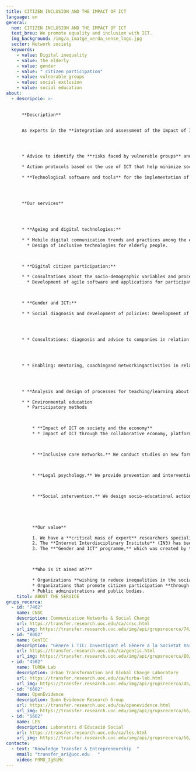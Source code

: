```yaml
---
title: CITIZEN INCLUSION AND THE IMPACT OF ICT
language: en
general:
  nom: CITIZEN INCLUSION AND THE IMPACT OF ICT
  text_breu: We promote equality and inclusion with ICT.
  img_background: /img/a_imatge_verda_sense_logo.jpg
  sector: Network society
  keywords:
    - value: Digital inequality
    - value: the elderly
    - value: gender
    - value: " citizen participation"
    - value: vulnerable groups
    - value: social exclusion
    - value: social education
about:
  - descripcio: >-
      

      **Description** 


      As experts in the **integration and assessment of the impact of ICT on society,** we give you the necessary tools and capabilities to promote social equalities and promote citizen participation and inclusion. In order to achieve this, we can provide:




      * Advice to identify the **risks faced by vulnerable groups** and the role of the digital divide in those risks.

      * Action protocols based on the use of ICT that help minimize social exclusion and enhance tools for levelling inequalities.

      * **Technological software and tools** for the implementation of participation and collaboration processes.




      **Our services**




      * **Ageing and digital technologies:**

      * * Mobile digital communication trends and practices among the elderly.
        * Design of inclusive technologies for elderly people.



      * **Digital citizen participation:**

      * * Consultations about the socio-demographic variables and processes that determine the degree of e-participation.
        * Development of agile software and applications for participatory processes.



      * **Gender and ICT:**

      * * Social diagnosis and development of policies: Development of public policies on gender and ICT, and social inclusion. Analysis of the digital gender divide regarding ICT use and access. Analysis of gender-related barriers to professional development.




      * * Consultations: diagnosis and advice to companies in relation to gender and ICT. Consulting for the purpose of drawing up and assessing gender equality plans for universities and administrations. Advice on how to incorporate gender indicators when studying social inequalities. Advice on how to incorporate the gender perspective into research.




      * * Enabling: mentoring, coachingand networkingactivities in relation to gender and ICT. 




      * **Analysis and design of processes for teaching/learning about sustainability from a critical and participatory perspective (co-creation)**

      * * Environmental education
        * Participatory methods



          * **Impact of ICT on society and the economy**
          * * Impact of ICT through the collaborative economy, platform cooperatives and new forms of company-consumer interaction.



          * **Inclusive care networks.** We conduct studies on new forms of group action and social support in the fields of ageing, disability and chronic illness.



          * **Legal psychology.** We provide prevention and intervention advice and training in fields linked to legal psychology for both private and public enterprises.



          * **Social intervention.** We design socio-educational action models and provide advice and consultancy services for professional development in social education.





          **Our value**

          1. We have a **critical mass of expert** researchers specializing in: (a) relevant social challenges of the network society (such as connections between ICT and politics, demography and ageing); (b) socio-environmental and technological urban transformations; (c) relationships between gender and science and ICT; and (d) the impact of the digital revolution on institutions and citizen empowerment.
          2. The **Internet Interdisciplinary Institute** (IN3) has been our R&I reference centre since the year 2000, and its aim is to study the internet and the effects of the interaction between digital technologies and human activity. 
          3. The **"Gender and ICT" programme,** which was created by the IN3 in November 2006, examines the reasons for women's low participation rates in various areas of information and communication technologies (ICT)—in the fields of education, research and employment—as well as the injustices that arise as a result. "Gender and ICT" is currently an internationally renowned and prestigious consolidated research group. 



          **Who is it aimed at?**

          * Organizations **wishing to reduce inequalities in the social,** professional and digital environments.
          * Organizations that promote citizen participation **through technology and networks.**
          * Public administrations and public bodies.
    titol: ABOUT THE SERVICE
grups_recerca:
  - id: "7402"
    name: CNSC
    description: Communication Networks & Social Change
    url: https://transfer.research.uoc.edu/ca/cnsc.html
    url_img: https://transfer.research.uoc.edu/img/api/grupsrecerca/74/image/1594122351477
  - id: "8002"
    name: GenTIC
    description: "Gènere i TIC: Investigant el Gènere a la Societat Xarxa"
    url: https://transfer.research.uoc.edu/ca/gentic.html
    url_img: https://transfer.research.uoc.edu/img/api/grupsrecerca/80/image/1594282456037
  - id: "4502"
    name: TURBA Lab
    description: Urban Transformation and Global Change Laboratory
    url: https://transfer.research.uoc.edu/ca/turba-lab.html
    url_img: https://transfer.research.uoc.edu/img/api/grupsrecerca/45/image/1594289098765
  - id: "6602"
    name: OpenEvidence
    description: Open Evidence Research Group
    url: https://transfer.research.uoc.edu/ca/openevidence.html
    url_img: https://transfer.research.uoc.edu/img/api/grupsrecerca/66/image/1594111453905
  - id: "5602"
    name: LES
    description: Laboratori d'Educació Social
    url: https://transfer.research.uoc.edu/ca/les.html
    url_img: https://transfer.research.uoc.edu/img/api/grupsrecerca/56/image/1594104732405
contacte:
  - text: "Knowledge Transfer & Entrepreneurship  "
    email: "transfer_ari@uoc.edu   "
    video: F9MD_IgBiMc
---
```

